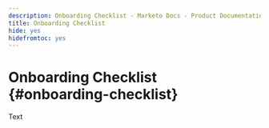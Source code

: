 ```yaml
---
description: Onboarding Checklist - Marketo Docs - Product Documentation
title: Onboarding Checklist
hide: yes
hidefromtoc: yes
---
```

# Onboarding Checklist {#onboarding-checklist}

Text
